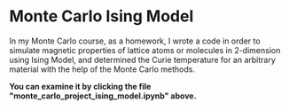 # Monte Carlo Ising Model

In my Monte Carlo course, as a homework, I wrote a code in order to simulate magnetic properties of 
lattice atoms or molecules in 2-dimension using Ising Model, and determined the Curie 
temperature for an arbitrary material with the help of the Monte Carlo methods.

**You can examine it by clicking the file "monte_carlo_project_ising_model.ipynb" above.**
